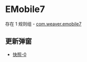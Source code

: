 # EMobile7

存在 1 规则组 - [com.weaver.emobile7](/src/apps/com.weaver.emobile7.ts)

## 更新弹窗

- [快照-0](https://i.gkd.li/import/12673154)
